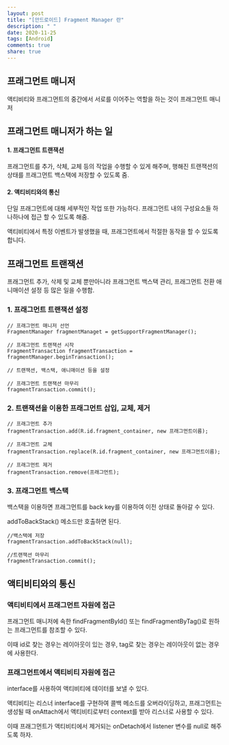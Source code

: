 ```yaml
---
layout: post
title: "[안드로이드] Fragment Manager 란"
description: " "
date: 2020-11-25
tags: [Android]
comments: true
share: true
---
```



## 프래그먼트 매니저  

액티비티와 프래그먼트의 중간에서 서로를 이어주는 역할을 하는 것이 프래그먼트 매니저  
  
  
## 프래그먼트 매니저가 하는 일  
  
#### 1. 프래그먼트 트랜잭션  

프래그먼트를 추가, 삭체, 교체 등의 작업을 수행할 수 있게 해주며, 행해진 트랜잭션의 상태를 
프래그먼트 백스택에 저장할 수 있도록 줌.  

#### 2. 액티비티와의 통신  

단일 프래그먼트에 대해 세부적인 작업 또한 가능하다. 프래그먼트 내의 구성요소들 하나하나에 접근 할 수 있도록 해줌.  

액티비티에서 특정 이벤트가 발생했을 때, 프래그먼트에서 적절한 동작을 할 수 있도록 합니다.  

## 프래그먼트 트랜잭션  

프래그먼트 추가, 삭제 및 교체 뿐만아니라 프래그먼트 백스택 관리, 프래그먼트 전환 애니매이션 설정 등 많은 일을 수행함.  

### 1. 프래그먼트 트랜잭션 설정  

```
// 프래그먼트 매니저 선언 
FragmentManager fragmentManaget = getSupportFragmentManager();

// 프래그먼트 트랜잭션 시작
FragmentTransaction fragmentTransaction = fragmentManager.beginTransaction();

// 트랜잭션, 백스택, 애니매이션 등을 설정

// 프래그먼트 트랜잭션 마무리
fragmentTransaction.commit();

```

### 2. 트랜잭션을 이용한 프래그먼트 삽입, 교체, 제거  

```
// 프래그먼트 추가
fragmentTransaction.add(R.id.fragment_container, new 프래그먼트이름);

// 프래그먼트 교체
fragmentTransaction.replace(R.id.fragment_container, new 프래그먼트이름);

// 프래그먼트 제거
fragmentTransaction.remove(프래그먼트);

```
  

### 3. 프래그먼트 백스택  

백스택을 이용하면 프래그먼트를 back key를 이용하여 이전 상태로 돌아갈 수 있다.

addToBackStack() 메소드만 호출하면 된다.

```
//백스택에 저장
fragmentTransaction.addToBackStack(null);

//트랜잭션 마무리
fragmentTransaction.commit();
```

## 액티비티와의 통신  

### 액티비티에서 프래그먼트 자원에 접근  

프래그먼트 매니저에 속한 findFragmentById() 또는 findFragmentByTag()로 원하는 프래그먼트를 참조할 수 있다.  

이때 id로 찾는 경우는 레이아웃이 있는 경우, tag로 찾는 경우는 레이아웃이 없는 경우에 사용한다.  
  
  
### 프래그먼트에서 액티비티 자원에 접근  
  

interface를 사용하여 액티비티에 데이터를 보낼 수 있다.    

액티비티는 리스너 interface를 구현하여 콜백 메소드를 오버라이딩하고, 프래그먼트는 생성될 때 onAttach에서 액티비티로부터 context를 받아 리스너로 사용할 수 있다.  

이때 프래그먼트가 액티비티에서 제거되는 onDetach에서 listener 변수를 null로 해주도록 하자.  



  






